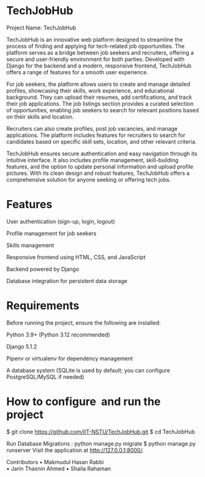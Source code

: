 # TechJobHub
Project Name: TechJobHub

TechJobHub is an innovative web platform designed to streamline the process of finding and applying for tech-related job opportunities. The platform serves as a bridge between job seekers and recruiters, offering a secure and user-friendly environment for both parties. Developed with Django for the backend and a modern, responsive frontend, TechJobHub offers a range of features for a smooth user experience.

For job seekers, the platform allows users to create and manage detailed profiles, showcasing their skills, work experience, and educational background. They can upload their resumes, add certifications, and track their job applications. The job listings section provides a curated selection of opportunities, enabling job seekers to search for relevant positions based on their skills and location.

Recruiters can also create profiles, post job vacancies, and manage applications. The platform includes features for recruiters to search for candidates based on specific skill sets, location, and other relevant criteria.

TechJobHub ensures secure authentication and easy navigation through its intuitive interface. It also includes profile management, skill-building features, and the option to update personal information and upload profile pictures. With its clean design and robust features, TechJobHub offers a comprehensive solution for anyone seeking or offering tech jobs.

# Features
User authentication (sign-up, login, logout)

Profile management for job seekers

Skills management

Responsive frontend using HTML, CSS, and JavaScript

Backend powered by Django

Database integration for persistent data storage

# Requirements
Before running the project, ensure the following are installed:

Python 3.9+ (Python 3.12 recommended)

Django 5.1.2

Pipenv or virtualenv for dependency management

A database system (SQLite is used by default; you can configure PostgreSQL/MySQL if needed)

# How to configure  and run the project
$ git clone https://github.com/IIT-NSTU/TechJobHub.git
$ cd TechJobHub

Run Database Migrations : python manage.py migrate
$ python manage.py runserver
Visit the application at http://127.0.0.1:8000/.

Contributors 
• Makmudul Hasan Rabbi  
• Jarin Thasnin Ahmed
• Shaila Rahaman 

